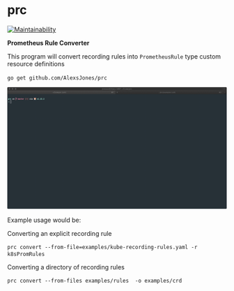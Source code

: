 # prc

[![Maintainability](https://api.codeclimate.com/v1/badges/bd292a076938a298d370/maintainability)](https://codeclimate.com/github/AlexsJones/prc/maintainability)

**Prometheus Rule Converter**

This program will convert recording rules into `PrometheusRule` type custom resource definitions


`go get github.com/AlexsJones/prc`

![](resources/prc.gif)


Example usage would be:

Converting an explicit recording rule
```
prc convert --from-file=examples/kube-recording-rules.yaml -r k8sPromRules
```

Converting a directory of recording rules
```
prc convert --from-files examples/rules  -o examples/crd
```

